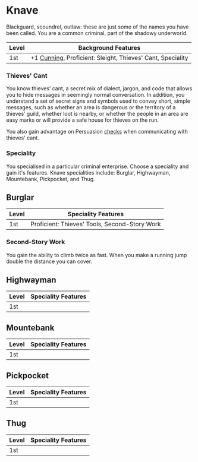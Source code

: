 # Knave

Blackguard, scoundrel, outlaw: these are just some of the names you have been called. You are a common criminal, part of the shadowy underworld.

| Level             | Background Features    |
| ----------------- | - |
| 1st               | +1 [Cunning](pages/characters/attributes.md?id=cunning), Proficient: Sleight, Thieves' Cant, Speciality |

### Thieves' Cant

You know thieves’ cant, a secret mix of dialect, jargon, and code that allows you to hide messages in seemingly normal conversation. In addition, you understand a set of secret signs and symbols used to convey short, simple messages, such as whether an area is dangerous or the territory of a thieves’ guild, whether loot is nearby, or whether the people in an area are easy marks or will provide a safe house for thieves on the run.

You also gain advantage on Persuasion [checks](pages/rules/rolling.md?id=checks) when communicating with thieves' cant.

### Speciality

You specialised in a particular criminal enterprise. Choose a speciality and gain it's features. Knave specialities include: Burglar, Highwayman, Mountebank, Pickpocket, and Thug.

## Burglar

| Level             | Speciality Features    |
| ----------------- | - |
| 1st               | Proficient: Thieves' Tools, Second-Story Work |

### Second-Story Work

You gain the ability to climb twice as fast. When you make a running jump double the distance you can cover.

## Highwayman

| Level             | Speciality Features    |
| ----------------- | - |
| 1st               |  |

## Mountebank

| Level             | Speciality Features    |
| ----------------- | - |
| 1st               |  |

## Pickpocket

| Level             | Speciality Features    |
| ----------------- | - |
| 1st               |  |

## Thug

| Level             | Speciality Features    |
| ----------------- | - |
| 1st               |  |
